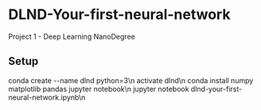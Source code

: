 # DLND-Your-first-neural-network
Project 1 - Deep Learning NanoDegree

## Setup
conda create --name dlnd python=3\n
activate dlnd\n
conda install numpy matplotlib pandas jupyter notebook\n
jupyter notebook dlnd-your-first-neural-network.ipynb\n
